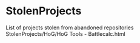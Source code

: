 # StolenProjects
List of projects stolen from abandoned repositories
StolenProjects/HoG/HoG Tools - Battlecalc.html

